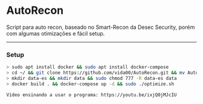 # AutoRecon
Script para auto recon, baseado no Smart-Recon da Desec Security, porém com algumas otimizações e fácil setup.

---

### Setup

```sh
> sudo apt install docker && sudo apt install docker-compose
> cd ~/ && git clone https://github.com/vida00/AutoRecon.git && mv AutoRecon recon && cd recon
> mkdir data-es && mkdir data && sudo chmod 777 -R data-es data
> docker build . && docker-compose up -d && sudo ./optimize.sh

Vídeo ensinando a usar o programa: https://youtu.be/ixjQ0jMJcIU
```
